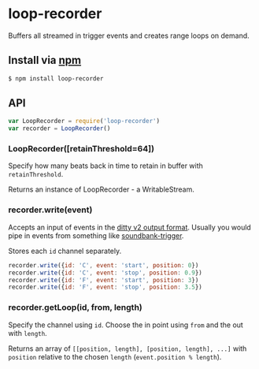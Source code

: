 loop-recorder
===

Buffers all streamed in trigger events and creates range loops on demand.

## Install via [npm](https://npmjs.org/package/loop-recorder)

```bash
$ npm install loop-recorder
```

## API

```js
var LoopRecorder = require('loop-recorder')
var recorder = LoopRecorder()
```

### LoopRecorder([retainThreshold=64])

Specify how many beats back in time to retain in buffer with `retainThreshold`.

Returns an instance of LoopRecorder - a WritableStream.

### recorder.write(event)

Accepts an input of events in the [ditty v2 output format](https://github.com/mmckegg/ditty). Usually you would pipe in events from something like [soundbank-trigger](https://github.com/mmckegg/soundbank-trigger).

Stores each `id` channel separately.

```js
recorder.write({id: 'C', event: 'start', position: 0})
recorder.write({id: 'C', event: 'stop', position: 0.9})
recorder.write({id: 'F', event: 'start', position: 3})
recorder.write({id: 'F', event: 'stop', position: 3.5})
```

### recorder.getLoop(id, from, length)

Specify the channel using `id`. Choose the in point using `from` and the out with `length`.

Returns an array of `[[position, length], [position, length], ...]` with `position` relative to the chosen `length` (`event.position % length`).